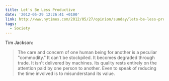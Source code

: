 ```yaml
---
title: Let's Be Less Productive
date: '2012-05-29 12:26:41 +0100'
link: http://www.nytimes.com/2012/05/27/opinion/sunday/lets-be-less-productive.html
tags:
  - Society
---
```

Tim Jackson:

> The care and concern of one human being for another is a peculiar "commodity." It can't be stockpiled. It becomes degraded through trade. It isn't delivered by machines. Its quality rests entirely on the attention paid by one person to another. Even to speak of reducing the time involved is to misunderstand its value.
